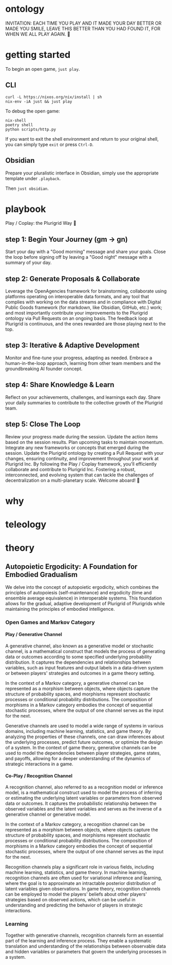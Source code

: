 # ontology
INVITATION: EACH TIME YOU PLAY AND IT MADE YOUR DAY BETTER OR MADE YOU SMILE,
LEAVE THIS BETTER THAN YOU HAD FOUND IT, FOR WHEN WE ALL PLAY AGAIN. 🌳

# getting started
To begin an open game, `just play`.
## CLI
```
curl -L https://nixos.org/nix/install | sh
nix-env -iA just && just play
```

To debug the open game:
```
nix-shell
poetry shell
python scripts/http.py
```

If you want to exit the shell environment and return to your original shell, you can simply type `exit` or press `Ctrl-D`.

## Obsidian
Prepare your pluralistic interface in Obsidian, simply use the appropriate template under `.playback`.

Then `just obsidian`.

# playbook
Play / Coplay: the Plurigrid Way :rocket:
## step 1: Begin Your Journey (gm -> gn)

Start your day with a "Good morning" message and share your goals. Close the loop before signing off by leaving a "Good night" message with a summary of your day.

## step 2: Generate Proposals & Collaborate

Leverage the OpenAgencies framework for brainstorming, collaborate using platforms operating on interoperable data formats, and any tool that complies with working on the data streams and in compliance with Digital Public Goods framework (for markdown, like Obsidian, GitHub, etc.) work; and most importantly contribute your improvements to the Plurigrid ontology via Pull Requests on an ongoing basis. The feedback loop at Plurigrid is continuous, and the ones rewarded are those playing next to the top.

## step 3: Iterative & Adaptive Development

Monitor and fine-tune your progress, adapting as needed. Embrace a human-in-the-loop approach, learning from other team members and the groundbreaking AI founder concept.

## step 4: Share Knowledge & Learn

Reflect on your achievements, challenges, and learnings each day. Share your daily summaries to contribute to the collective growth of the Plurigrid team.

## step 5: Close The Loop

Review your progress made during the session.
Update the action items based on the session results.
Plan upcoming tasks to maintain momentum.
Integrate any new frameworks or concepts that emerged during the session.
Update the Plurigrid ontology by creating a Pull Request with your changes, ensuring continuity, and improvement throughout your work at Plurigrid Inc.
By following the Play / Coplay framework, you'll efficiently collaborate and contribute to Plurigrid Inc. Fostering a robust, interconnected, and evolving system that can tackle the challenges of decentralization on a multi-planetary scale. Welcome aboard! :milky_way:

# why
# teleology

# theory
## Autopoietic Ergodicity: A Foundation for Embodied Gradualism
We delve into the concept of autopoietic ergodicity, which combines the principles of autopoiesis (self-maintenance) and ergodicity (time and ensemble average equivalence) in interoperable systems. This foundation allows for the gradual, adaptive development of Plurigrid of Plurigrids while maintaining the principles of embodied intelligence.

### Open Games and Markov Category
#### Play / Generative Channel
A generative channel, also known as a generative model or stochastic channel, is a mathematical construct that models the process of generating data or outcomes according to some specified underlying probability distribution. It captures the dependencies and relationships between variables, such as input features and output labels in a data-driven system or between players' strategies and outcomes in a game theory setting.

In the context of a Markov category, a generative channel can be represented as a morphism between objects, where objects capture the structure of probability spaces, and morphisms represent stochastic processes or conditional probability distributions. The composition of morphisms in a Markov category embodies the concept of sequential stochastic processes, where the output of one channel serves as the input for the next.

Generative channels are used to model a wide range of systems in various domains, including machine learning, statistics, and game theory. By analyzing the properties of these channels, one can draw inferences about the underlying processes, predict future outcomes, or optimize the design of a system. In the context of game theory, generative channels can be used to model the dependencies between player strategies, game states, and payoffs, allowing for a deeper understanding of the dynamics of strategic interactions in a game.

#### Co-Play / Recognition Channel
A recognition channel, also referred to as a recognition model or inference model, is a mathematical construct used to model the process of inferring or estimating the underlying latent variables or parameters from observed data or outcomes. It captures the probabilistic relationship between the observed variables and the latent variables and serves as the inverse of a generative channel or generative model.

In the context of a Markov category, a recognition channel can be represented as a morphism between objects, where objects capture the structure of probability spaces, and morphisms represent stochastic processes or conditional probability distributions. The composition of morphisms in a Markov category embodies the concept of sequential stochastic processes, where the output of one channel serves as the input for the next.

Recognition channels play a significant role in various fields, including machine learning, statistics, and game theory. In machine learning, recognition channels are often used for variational inference and learning, where the goal is to approximate an intractable posterior distribution of latent variables given observations. In game theory, recognition channels can be employed to model the players' beliefs about other players' strategies based on observed actions, which can be useful in understanding and predicting the behavior of players in strategic interactions.

### Learning
Together with generative channels, recognition channels form an essential part of the learning and inference process. They enable a systematic translation and understanding of the relationships between observable data and hidden variables or parameters that govern the underlying processes in a system.
